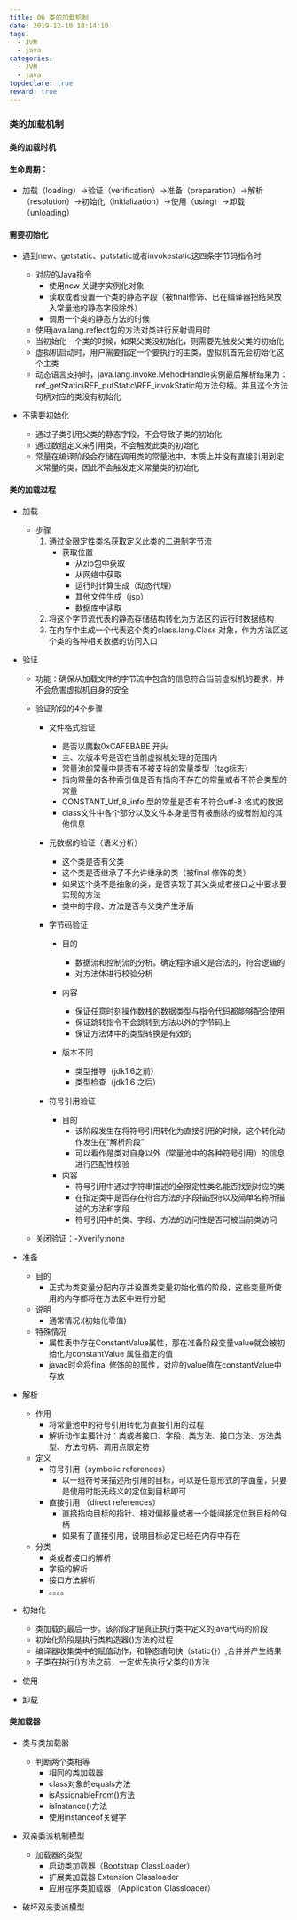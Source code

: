 ```yaml
---
title: 06 类的加载机制
date: 2019-12-10 18:14:10
tags:
  - JVM
  - java
categories:
  - JVM
  - java
topdeclare: true
reward: true
---
```


### 类的加载机制

#### 类的加载时机

#### 生命周期：
- 加载（loading）->验证（verification）->准备（preparation）->解析（resolution）->初始化（initialization）->使用（using）->卸载（unloading）

<!--more-->

#### 需要初始化
- 遇到new、getstatic、putstatic或者invokestatic这四条字节码指令时
	- 对应的Java指令
		- 使用new 关键字实例化对象
		- 读取或者设置一个类的静态字段（被final修饰、已在编译器把结果放入常量池的静态字段除外）
		- 调用一个类的静态方法的时候
	- 使用java.lang.reflect包的方法对类进行反射调用时
	- 当初始化一个类的时候，如果父类没初始化，则需要先触发父类的初始化
	- 虚拟机启动时，用户需要指定一个要执行的主类，虚拟机首先会初始化这个主类
	- 动态语言支持时，java.lang.invoke.MehodHandle实例最后解析结果为：ref_getStatic\REF_putStatic\REF_invokStatic的方法句柄。并且这个方法句柄对应的类没有初始化

- 不需要初始化
	- 通过子类引用父类的静态字段，不会导致子类的初始化
	- 通过数组定义来引用类，不会触发此类的初始化
	- 常量在编译阶段会存储在调用类的常量池中，本质上并没有直接引用到定义常量的类，因此不会触发定义常量类的初始化

#### 类的加载过程
- 加载
	- 步骤
		1. 通过全限定性类名获取定义此类的二进制字节流
		 	- 获取位置
				- 从zip包中获取
				- 从网络中获取
				- 运行时计算生成（动态代理）
				- 其他文件生成（jsp）
				- 数据库中读取
		2. 将这个字节流代表的静态存储结构转化为方法区的运行时数据结构
		3. 在内存中生成一个代表这个类的class.lang.Class 对象，作为方法区这个类的各种相关数据的访问入口

- 验证
	- 功能：确保从加载文件的字节流中包含的信息符合当前虚拟机的要求，并不会危害虚拟机自身的安全
	- 验证阶段的4个步骤
		- 文件格式验证
			- 是否以魔数0xCAFEBABE 开头
			- 主、次版本号是否在当前虚拟机处理的范围内
			- 常量池的常量中是否有不被支持的常量类型（tag标志）
			- 指向常量的各种索引值是否有指向不存在的常量或者不符合类型的常量
			- CONSTANT_Utf_8_info 型的常量是否有不符合utf-8 格式的数据
			- class文件中各个部分以及文件本身是否有被删除的或者附加的其他信息

		- 元数据的验证（语义分析）
			- 这个类是否有父类
			- 这个类是否继承了不允许继承的类（被final 修饰的类）
			- 如果这个类不是抽象的类，是否实现了其父类或者接口之中要求要实现的方法
			- 类中的字段、方法是否与父类产生矛盾
		- 字节码验证
			- 目的
				- 数据流和控制流的分析。确定程序语义是合法的，符合逻辑的
				- 对方法体进行校验分析
			- 内容
				- 保证任意时刻操作数栈的数据类型与指令代码都能够配合使用
				- 保证跳转指令不会跳转到方法以外的字节码上
				- 保证方法体中的类型转换是有效的

			- 版本不同
				- 类型推导（jdk1.6之前）
				- 类型检查（jdk1.6 之后）

		- 符号引用验证
			- 目的
				- 该阶段发生在将符号引用转化为直接引用的时候，这个转化动作发生在“解析阶段”
				- 可以看作是类对自身以外（常量池中的各种符号引用）的信息进行匹配性校验
			- 内容
				- 符号引用中通过字符串描述的全限定性类名能否找到对应的类
				- 在指定类中是否存在符合方法的字段描述符以及简单名称所描述的方法和字段
				- 符号引用中的类、字段、方法的访问性是否可被当前类访问

	- 关闭验证：-Xverify:none

- 准备
	- 目的
		- 正式为类变量分配内存并设置类变量初始化值的阶段，这些变量所使用的内存都将在方法区中进行分配
	- 说明
		- 通常情况:(初始化零值)
	- 特殊情况
		- 属性表中存在ConstantValue属性，那在准备阶段变量value就会被初始化为constantValue 属性指定的值
		- javac时会将final 修饰的的属性，对应的value值在constantValue中存放

- 解析
	- 作用
		- 将常量池中的符号引用转化为直接引用的过程
		- 解析动作主要针对：类或者接口、字段、类方法、接口方法、方法类型、方法句柄、调用点限定符
	- 定义
		- 符号引用（symbolic references）
			- 以一组符号来描述所引用的目标，可以是任意形式的字面量，只要是使用时能无歧义的定位到目标即可
		- 直接引用 （direct references）
			- 直接指向目标的指针、相对偏移量或者一个能间接定位到目标的句柄
			- 如果有了直接引用，说明目标必定已经在内存中存在
	- 分类
		- 类或者接口的解析
		- 字段的解析
		- 接口方法解析
		- 。。。。

- 初始化
	- 类加载的最后一步。该阶段才是真正执行类中定义的java代码的阶段
	- 初始化阶段是执行类构造器<cinit>()方法的过程
	- 编译器收集类中的赋值动作，和静态语句快（static{}）,合并并产生结果
	- 子类在执行<cinit>()方法之前，一定优先执行父类的<cinit>()方法

- 使用
- 卸载

#### 类加载器

- 类与类加载器
	- 判断两个类相等
		- 相同的类加载器
		- class对象的equals方法
		- isAssignableFrom()方法
		- isInstance()方法
		- 使用instanceof关键字
- 双亲委派机制模型
	- 加载器的类型
		- 启动类加载器（Bootstrap ClassLoader）
		- 扩展类加载器 Extension Classloader
		- 应用程序类加载器 （Application Classloader）

- 破坏双亲委派模型

